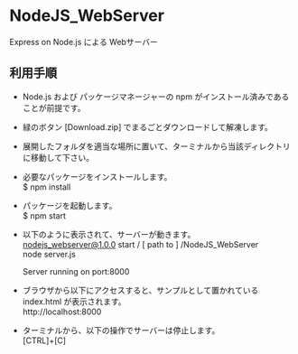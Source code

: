 # NodeJS_WebServer
Express on Node.js による Webサーバー


## 利用手順

* Node.js および パッケージマネージャーの npm がインストール済みであることが前提です。
* 緑のボタン [Download.zip] でまるごとダウンロードして解凍します。
* 展開したフォルダを適当な場所に置いて、ターミナルから当該ディレクトリに移動して下さい。
* 必要なパッケージをインストールします。  
  $ npm install

* パッケージを起動します。  
  $ npm start

* 以下のように表示されて、サーバーが動きます。  
  nodejs_webserver@1.0.0 start / [ path to ] /NodeJS_WebServer  
  node server.js  
  
  Server running on port:8000
  
* ブラウザから以下にアクセスすると、サンプルとして置かれている index.html が表示されます。  
  http://localhost:8000

* ターミナルから、以下の操作でサーバーは停止します。  
  [CTRL]+[C]
